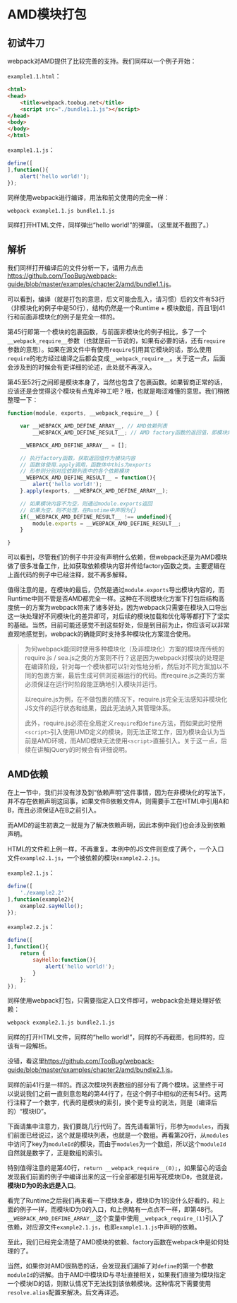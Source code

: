 # AMD模块打包

## 初试牛刀

webpack对AMD提供了比较完善的支持。我们同样以一个例子开始：

`example1.1.html`：

```html
<html>
<head>
	<title>webpack.toobug.net</title>
	<script src="./bundle1.1.js"></script>
</head>
<body>
</body>
</html>
```

`example1.1.js`：

```javascript
define([
],function(){
    alert('hello world!');
});
```

同样使用webpack进行编译，用法和前文使用的完全一样：

```sh
webpack example1.1.js bundle1.1.js
```

同样打开HTML文件，同样弹出“hello world!”的弹窗。（这里就不截图了。）

## 解析

我们同样打开编译后的文件分析一下，请用力点击<https://github.com/TooBug/webpack-guide/blob/master/examples/chapter2/amd/bundle1.1.js>。

可以看到，编译（就是打包的意思，后文可能会乱入，请习惯）后的文件有53行（非模块化的例子中是50行），结构仍然是一个Runtime + 模块数组，而且1到41行和前面非模块化的例子是完全一样的。

第45行即第一个模块的包裹函数，与前面非模块化的例子相比，多了一个`__webpack_require__`参数（也就是前一节说的，如果有必要的话，还有`require`参数的意思）。如果在源文件中有使用`require`引用其它模块的话，那么使用`require`的地方经过编译之后都会变成`__webpack_require__`。关于这一点，后面会涉及到的时候会有更详细的论述，此处就不再深入。

第45至52行之间即是模块本身了，当然也包含了包裹函数。如果智商正常的话，应该还是会觉得这个模块有点鬼斧神工吧？哦，也就是晦涩难懂的意思。我们稍微整理一下：

```javascript
function(module, exports, __webpack_require__) {

	var __WEBPACK_AMD_DEFINE_ARRAY__, // AMD依赖列表
		__WEBPACK_AMD_DEFINE_RESULT__; // AMD factory函数的返回值，即模块内容

	__WEBPACK_AMD_DEFINE_ARRAY__ = [];

	// 执行factory函数，获取返回值作为模块内容
	// 函数体使用.apply调用，函数体中this为exports
	// 形参则分别对应依赖列表中的各个依赖模块
	__WEBPACK_AMD_DEFINE_RESULT__ = function(){
	    alert('hello world!');
	}.apply(exports, __WEBPACK_AMD_DEFINE_ARRAY__);

	// 如果模块内容不为空，则通过module.exports返回
	// 如果为空，则不处理，在Runtime中声明为{}
	if(__WEBPACK_AMD_DEFINE_RESULT__ !== undefined){
		module.exports = __WEBPACK_AMD_DEFINE_RESULT__;
	}

}
```

可以看到，尽管我们的例子中并没有声明什么依赖，但webpack还是为AMD模块做了很多准备工作，比如获取依赖模块内容并传给factory函数之类。主要逻辑在上面代码的例子中已经注释，就不再多解释。

值得注意的是，在模块的最后，仍然是通过`module.exports`导出模块内容的，而Runtime中则不管是否AMD都完全一样。这种在不同模块化方案下打包后结构高度统一的方案为webpack带来了诸多好处，因为webpack只需要在模块入口导出这一块处理好不同模块化的差异即可，对后续的模块加载和优化等等都打下了坚实的基础。当然，目前可能还感觉不到这些好处，但是到目前为止，你应该可以非常直观地感觉到，webpack的确能同时支持多种模块化方案混合使用。

> 为何webpack能同时使用多种模块化（及非模块化）方案的模块而传统的require.js / sea.js之类的方案则不行？这是因为webpack对模块的处理是在编译阶段，针对每一个模块都可以针对性地分析，然后对不同方案加以不同的包裹方案，最后生成可供浏览器运行的代码。而require.js之类的方案必须保证在运行时阶段能正确地引入模块并运行。
> 
> 以require.js为例，在不做包裹的情况下，require.js完全无法感知非模块化JS文件的运行状态和结果，因此无法纳入其管理体系。
> 
> 此外，require.js必须在全局定义`require`和`define`方法，而如果此时使用`<script>`引入使用UMD定义的模块，则无法正常工作，因为模块会认为当前是AMD环境，而AMD模块无法使用`<script>`直接引入。关于这一点，后续在讲解jQuery的时候会有详细说明。

## AMD依赖

在上一节中，我们并没有涉及到“依赖声明”这件事情，因为在非模块化的写法下，并不存在依赖声明这回事，如果文件B依赖文件A，则需要手工在HTML中引用A和B，而且必须保证A在B之前引入。

而AMD的诞生初衷之一就是为了解决依赖声明，因此本例中我们也会涉及到依赖声明。

HTML的文件和上例一样，不再重复。本例中的JS文件则变成了两个，一个入口文件`example2.1.js`，一个被依赖的模块`example2.2.js`。

`example2.1.js`：

```javascript
define([
    './example2.2'
],function(example2){
    example2.sayHello();
});
```

`example2.2.js`：

```javascript
define([
],function(){
    return {
        sayHello:function(){
            alert('hello world!');
        }
    };
});
```

同样使用webpack打包，只需要指定入口文件即可，webpack会处理处理好依赖：

```sh
webpack example2.1.js bundle2.1.js
```

同样的打开HTML文件，同样的“hello world!”，同样的不再截图，也同样的，应该有一段解析。

没错，看这里<https://github.com/TooBug/webpack-guide/blob/master/examples/chapter2/amd/bundle2.1.js>。

同样的前41行是一样的。而这次模块列表数组的部分有了两个模块。这里终于可以说说我们之前一直刻意忽略的第44行了，在这个例子中相似的还有54行。这两行注释了一个数字，代表的是模块的索引，换个更专业的说法，则是（编译后的）“模块ID”。

下面请集中注意力，我们要跳几行代码了。首先请看第1行，形参为`modules`，而我们前面已经说过，这个就是模块列表，也就是一个数组。再看第20行，从`modules`中访问了key为`moduleId`的模块，而由于`modules`为一个数组，所以这个`moduleId`自然就是数字了，正是数组的索引。

特别值得注意的是第40行，`return __webpack_require__(0);`，如果留心的话会发现我们前面的例子中编译出来的这一行全部都是引用写死模块ID`0`，也就是说，**模块ID为0的永远是入口**。

看完了Runtime之后我们再来看一下模块本身，模块ID为1的没什么好看的，和上面的例子一样，而模块ID为0的入口，和上例略有一点点不一样，即第48行。`__WEBPACK_AMD_DEFINE_ARRAY__`这个变量中使用`__webpack_require_(1)`引入了依赖，对应源文件`example2.1.js`，也即`example1.1.js`中声明的依赖。

至此，我们已经完全清楚了AMD模块的依赖、factory函数在webpack中是如何处理的了。

当然，如果你对AMD很熟悉的话，会发现我们漏掉了对`define`的第一个参数`moduleId`的讲解。由于AMD中模块ID与寻址直接相关，如果我们直接为模块指定一个模块ID的话，则默认情况下无法找到该依赖模块。这种情况下需要使用`resolve.alias`配置来解决。后文再详述。




